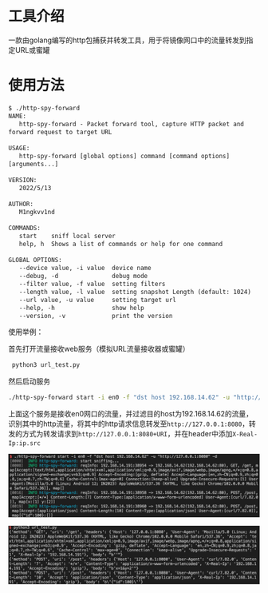 # 工具介绍

一款由golang编写的http包捕获并转发工具，用于将镜像网口中的流量转发到指定URL或蜜罐

# 使用方法

```
$ ./http-spy-forward
NAME:
   http-spy-forward - Packet forward tool, capture HTTP packet and forward request to target URL

USAGE:
   http-spy-forward [global options] command [command options] [arguments...]

VERSION:
   2022/5/13

AUTHOR:
   M1ngkvv1nd

COMMANDS:
   start    sniff local server
   help, h  Shows a list of commands or help for one command

GLOBAL OPTIONS:
   --device value, -i value  device name
   --debug, -d               debug mode
   --filter value, -f value  setting filters
   --length value, -l value  setting snapshot Length (default: 1024)
   --url value, -u value     setting target url
   --help, -h                show help
   --version, -v             print the version
```

使用举例：

首先打开流量接收web服务（模拟URL流量接收器或蜜罐）

```bash
 python3 url_test.py
```

然后启动服务

```bash
./http-spy-forward start -i en0 -f "dst host 192.168.14.62" -u "http://127.0.0.1:8080" -d
```

上面这个服务是接收en0网口的流量，并过滤目的host为192.168.14.62的流量，识别其中的http流量，将其中的http请求信息转发至`http://127.0.0.1:8080`，转发的方式为转发请求到`http://127.0.0.1:8080+URI`，并在header中添加`X-Real-Ip:ip.src`

![image-20220630145105893](README/image-20220630145105893.png)

![image-20220630145136676](README/image-20220630145136676.png)
